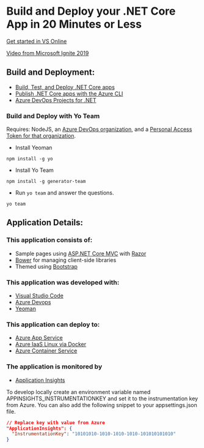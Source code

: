 # Build and Deploy your .NET Core App in 20 Minutes or Less

[Get started in VS Online](https://online.visualstudio.com/environments/new?name=ZeroToPipeline&repo=https://github.com/smurawski/ZeroToPipeline)

[Video from Microsoft Ignite 2019](https://myignite.techcommunity.microsoft.com/sessions/84116)

## Build and Deployment:

* [Build, Test, and Deploy .NET Core apps](https://docs.microsoft.com/en-us/azure/devops/pipelines/ecosystems/dotnet-core?WT.mc_id=msignite2019-github-stmuraws&view=azure-devops)
* [Publish .NET Core apps with the Azure CLI](https://docs.microsoft.com/en-us/dotnet/core/deploying/deploy-with-cli?WT.mc_id=msignite2019-github-stmuraws)
* [Azure DevOps Projects for .NET](https://docs.microsoft.com/en-us/azure/devops-project/azure-devops-project-aspnet-core?WT.mc_id=msignite2019-github-stmuraws&toc=https%3A%2F%2Fdocs.microsoft.com%2Fen-us%2Fazure%2Fdevops-project%2Ftoc.json&bc=https%3A%2F%2Fdocs.microsoft.com%2Fen-us%2Fazure%2Fbread%2Ftoc.json)

### Build and Deploy with Yo Team

Requires: NodeJS, an [Azure DevOps organization](https://dev.azure.com?WT.mc_id=msignite2019-github-stmuraws), and a [Personal Access Token for that organization](https://docs.microsoft.com/azure/devops/organizations/accounts/use-personal-access-tokens-to-authenticate?view=azure-devops&WT.mc_id=social-blog-stmuraws).

* Install Yeoman

```
npm install -g yo
```

* Install Yo Team

```
npm install -g generator-team
```

* Run `yo team` and answer the questions.

```
yo team
```


## Application Details:

### This application consists of:

* Sample pages using [ASP.NET Core MVC](http://dot.net) with [Razor](https://docs.asp.net/en/latest/mvc/overview.html?WT.mc_id=msignite2019-github-stmuraws#razor-view-engine)
* [Bower](https://go.microsoft.com/fwlink/?LinkId=518004) for managing client-side libraries
* Themed using [Bootstrap](https://go.microsoft.com/fwlink/?LinkID=398939)

### This application was developed with:

* [Visual Studio Code](https://www.visualstudio.com/products/code-vs?WT.mc_id=msignite2019-github-stmuraws)
* [Azure Devops](https://dev.azure.com/?WT.mc_id=msignite2019-github-stmuraws)
* [Yeoman](http://yeoman.io/)

### This application can deploy to:

* [Azure App Service](https://azure.microsoft.com/en-us/services/app-service?WT.mc_id=msignite2019-github-stmuraws)
* [Azure IaaS Linux via Docker](https://azure.microsoft.com/en-us/services/virtual-machines?WT.mc_id=msignite2019-github-stmuraws)
* [Azure Container Service](https://azure.microsoft.com/en-us/services/container-service?WT.mc_id=msignite2019-github-stmuraws)

### The application is monitored by

* [Application Insights](https://docs.microsoft.com/en-us/azure/application-insights/app-insights-nodejs?WT.mc_id=msignite2019-github-stmuraws)

To develop locally create an environment variable named APPINSIGHTS_INSTRUMENTATIONKEY and set it to the instrumentation key from Azure. You can also add the following snippet to your appsettings.json file.

```json
// Replace key with value from Azure
"ApplicationInsights": {
  "InstrumentationKey": "10101010-1010-1010-1010-101010101010"
}
```